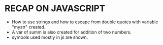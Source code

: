 # RECAP ON JAVASCRIPT

- How to use strings and how to escape from double quotes with variable "mystr" created.
- A var of summ is also created for addition of two numbers.
- symbols used mostly in js are shown.